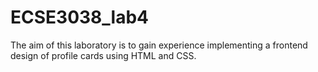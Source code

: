 # ECSE3038_lab4
The aim of this laboratory is to gain experience implementing a frontend design of profile cards using HTML and CSS.
